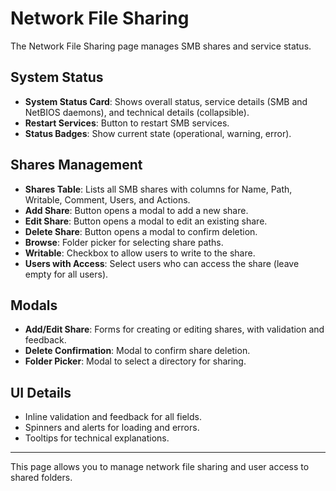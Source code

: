 # Network File Sharing

The Network File Sharing page manages SMB shares and service status.

## System Status
- **System Status Card**: Shows overall status, service details (SMB and NetBIOS daemons), and technical details (collapsible).
- **Restart Services**: Button to restart SMB services.
- **Status Badges**: Show current state (operational, warning, error).

## Shares Management
- **Shares Table**: Lists all SMB shares with columns for Name, Path, Writable, Comment, Users, and Actions.
- **Add Share**: Button opens a modal to add a new share.
- **Edit Share**: Button opens a modal to edit an existing share.
- **Delete Share**: Button opens a modal to confirm deletion.
- **Browse**: Folder picker for selecting share paths.
- **Writable**: Checkbox to allow users to write to the share.
- **Users with Access**: Select users who can access the share (leave empty for all users).

## Modals
- **Add/Edit Share**: Forms for creating or editing shares, with validation and feedback.
- **Delete Confirmation**: Modal to confirm share deletion.
- **Folder Picker**: Modal to select a directory for sharing.

## UI Details
- Inline validation and feedback for all fields.
- Spinners and alerts for loading and errors.
- Tooltips for technical explanations.

---

This page allows you to manage network file sharing and user access to shared folders. 